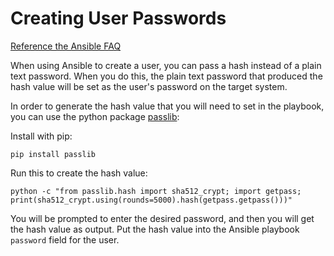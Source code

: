 # Creating User Passwords

[Reference the Ansible FAQ](https://docs.ansible.com/ansible/latest/reference_appendices/faq.html#how-do-i-generate-encrypted-passwords-for-the-user-module)

When using Ansible to create a user, you can pass a hash instead of a plain text password. When you do this, the plain text password that produced the hash value will be set as the user's password on the target system.

In order to generate the hash value that you will need to set in the playbook, you can use the python package [passlib](https://foss.heptapod.net/python-libs/passlib/-/wikis/home):

Install with pip:

`pip install passlib`

Run this to create the hash value:

`python -c "from passlib.hash import sha512_crypt; import getpass; print(sha512_crypt.using(rounds=5000).hash(getpass.getpass()))"`

You will be prompted to enter the desired password, and then you will get the hash value as output. Put the hash value into the Ansible playbook `password` field for the user.
